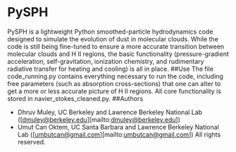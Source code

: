 # PySPH
PySPH is a lightweight Python smoothed-particle hydrodynamics code designed to simulate the evolution of dust in molecular clouds. While the code is still being fine-tuned to ensure a more accurate transition between molecular clouds and H II regions, the basic functionality (pressure-gradient acceleration, self-gravitation, ionization chemistry, and rudimentary radiative transfer for heating and cooling) is all in place.
##Use
The file code\_running.py contains everything necessary to run the code, including free parameters (such as absorption cross-sections) that one can alter to get a more or less accurate picture of H II regions. All core functionality is stored in navier\_stokes\_cleaned.py.
##Authors
* Dhruv Muley, UC Berkeley and Lawrence Berkeley National Lab ([dmuley@berkeley.edu][mailto:dmuley@berkeley.edu])
* Umut Can Oktem, UC Santa Barbara and Lawrence Berkeley National Lab ([umbutcan@gmail.com][mailto:umbutcan@gmail.com])
All rights reserved.
